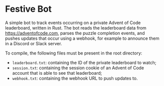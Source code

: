 # Festive Bot

A simple bot to track events occurring on a private Advent of Code leaderboard, written in Rust.
The bot reads the leaderboard data from https://adventofcode.com, parses the puzzle completion events, and pushes updates that occur using a webhook, for example to announce them in a Discord or Slack server.

To compile, the following files must be present in the root directory:
* `leaderboard.txt`: containing the ID of the private leaderboard to watch;
* `session.txt`: containing the session cookie of an Advent of Code account that is able to see that leaderboard;
* `webhook.txt`: containing the webhook URL to push updates to.
